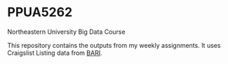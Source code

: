 # PPUA5262
Northeastern University Big Data Course

This repository contains the outputs from my weekly assignments. 
It uses Craigslist Listing data from [BARI](https://dataverse.harvard.edu/dataset.xhtml?persistentId=doi:10.7910/DVN/52WSPT).
